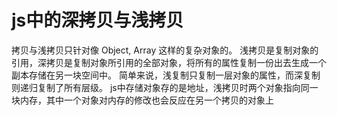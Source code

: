 # js中的深拷贝与浅拷贝

拷贝与浅拷贝只针对像 Object, Array 这样的复杂对象的。
浅拷贝是复制对象的引用，深拷贝是复制对象所引用的全部对象，将所有的属性复制一份出去生成一个副本存储在另一块空间中。
简单来说，浅复制只复制一层对象的属性，而深复制则递归复制了所有层级。
js中存储对象存的是地址，浅拷贝时两个对象指向同一块内存，其中一个对象对内存的修改也会反应在另一个拷贝的对象上
